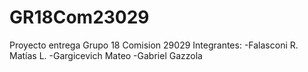 # GR18Com23029
Proyecto entrega Grupo 18 Comision 29029
Integrantes:
-Falasconi R. Matías L.
-Gargicevich Mateo
-Gabriel Gazzola
